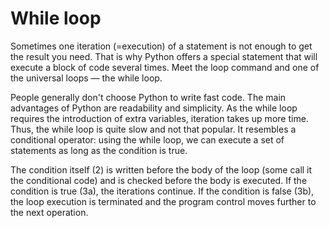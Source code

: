 # While loop
Sometimes one iteration (=execution) of a statement is not enough to get the result you need. That is why Python offers a special statement that will execute a block of code several times. Meet the loop command and one of the universal loops — the while loop.

People generally don't choose Python to write fast code. The main advantages of Python are readability and simplicity. As the while loop requires the introduction of extra variables, iteration takes up more time. Thus, the while loop is quite slow and not that popular. It resembles a conditional operator: using the while loop, we can execute a set of statements as long as the condition is true.

The condition itself (2) is written before the body of the loop (some call it the conditional code) and is checked before the body is executed. If the condition is true (3a), the iterations continue. If the condition is false (3b), the loop execution is terminated and the program control moves further to the next operation.
